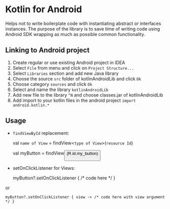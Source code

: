 Kotlin for Android
=============

Helps not to write boilerplate code with instantiating abstract or interfaces instances.
The purpose of the library is to save time of writing code using Android SDK wrapping as much as possible
common functionality.

Linking to Android project
--------------------------

1. Create regular or use existing Android project in IDEA
2. Select `File` from menu and click on `Project Structure...`
3. Select `Libraries` section and add new Java library
4. Choose the source `src` folder of kotlinAndroidLib and click `Ok`
5. Choose category `sources` and click `Ok`
6. Select and name the library `kotlinAndroidLib`
7. Add new file to the library `^N` and choose classes.jar of kotlinAndroidLib
8. Add import to your kotlin files in the android project `import android.kotlin.*`

Usage
-----

* `findViewById` replacement:

    val `name of View` = findView<`type of View`>(`resource Id`)

    val myButton = findView<Button>(R.id.my_button)

* setOnClickListener for Views:

    myButton?.setOnClickListener { /* code here */ }

or

    myButton?.setOnClickListener { view -> /* code here with view argument */ }

